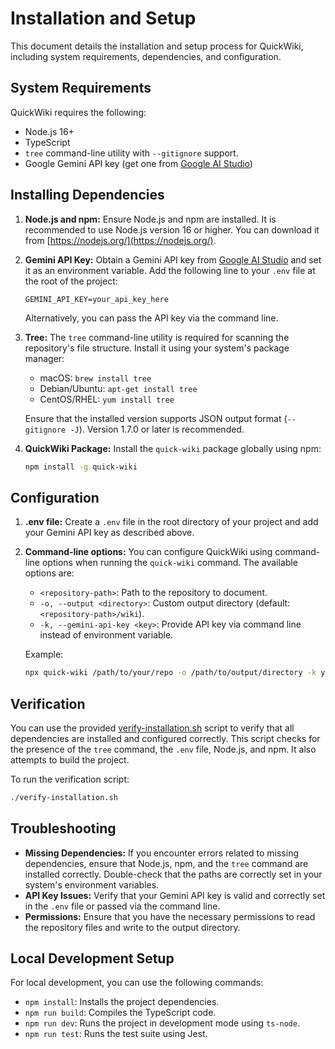 # Installation and Setup

This document details the installation and setup process for QuickWiki, including system requirements, dependencies, and configuration.

## System Requirements

QuickWiki requires the following:

*   Node.js 16+
*   TypeScript
*   `tree` command-line utility with `--gitignore` support.
*   Google Gemini API key (get one from [Google AI Studio](https://aistudio.google.com/app/apikey))

## Installing Dependencies

1.  **Node.js and npm:** Ensure Node.js and npm are installed. It is recommended to use Node.js version 16 or higher. You can download it from [https://nodejs.org/](https://nodejs.org/).
2.  **Gemini API Key:** Obtain a Gemini API key from [Google AI Studio](https://aistudio.google.com/app/apikey) and set it as an environment variable. Add the following line to your `.env` file at the root of the project:

    ```
    GEMINI_API_KEY=your_api_key_here
    ```

    Alternatively, you can pass the API key via the command line.
3. **Tree:** The `tree` command-line utility is required for scanning the repository's file structure. Install it using your system's package manager:

    *   macOS: `brew install tree`
    *   Debian/Ubuntu: `apt-get install tree`
    *   CentOS/RHEL: `yum install tree`

    Ensure that the installed version supports JSON output format (`--gitignore -J`). Version 1.7.0 or later is recommended.
4.  **QuickWiki Package:** Install the `quick-wiki` package globally using npm:

    ```bash
    npm install -g quick-wiki
    ```

## Configuration

1.  **.env file:** Create a `.env` file in the root directory of your project and add your Gemini API key as described above.
2.  **Command-line options:** You can configure QuickWiki using command-line options when running the `quick-wiki` command. The available options are:
    *   `<repository-path>`: Path to the repository to document.
    *   `-o, --output <directory>`: Custom output directory (default: `<repository-path>/wiki`).
    *   `-k, --gemini-api-key <key>`: Provide API key via command line instead of environment variable.

    Example:

    ```bash
    npx quick-wiki /path/to/your/repo -o /path/to/output/directory -k your_api_key
    ```

## Verification

You can use the provided [verify-installation.sh](/verify-installation.sh) script to verify that all dependencies are installed and configured correctly. This script checks for the presence of the `tree` command, the `.env` file, Node.js, and npm. It also attempts to build the project.

To run the verification script:

```bash
./verify-installation.sh
```

## Troubleshooting

*   **Missing Dependencies:** If you encounter errors related to missing dependencies, ensure that Node.js, npm, and the `tree` command are installed correctly. Double-check that the paths are correctly set in your system's environment variables.
*   **API Key Issues:** Verify that your Gemini API key is valid and correctly set in the `.env` file or passed via the command line.
*   **Permissions:** Ensure that you have the necessary permissions to read the repository files and write to the output directory.

## Local Development Setup

For local development, you can use the following commands:

*   `npm install`: Installs the project dependencies.
*   `npm run build`: Compiles the TypeScript code.
*   `npm run dev`: Runs the project in development mode using `ts-node`.
*   `npm run test`: Runs the test suite using Jest.
